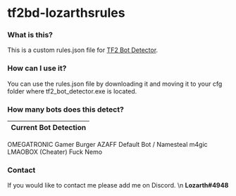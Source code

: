 # tf2bd-lozarthsrules

### What is this?
This is a custom rules.json file for [TF2 Bot Detector](https://github.com/PazerOP/tf2_bot_detector "TF2 Bot Detector").

### How can I use it?
You can use the rules.json file by downloading it and moving it to your cfg folder where tf2_bot_detector.exe is located.

### How many bots does this detect?
Current Bot Detection |
------------- | 
OMEGATRONIC 
Gamer Burger AZAFF 
Default Bot / Namesteal
m4gic 
LMAOBOX (Cheater)
Fuck Nemo

### Contact
If you would like to contact me please add me on Discord.
\n
**Lozarth#4948**
